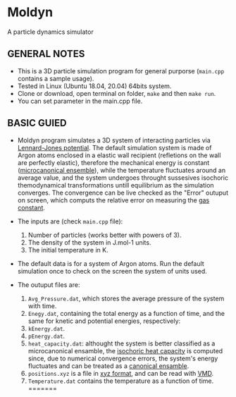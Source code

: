 # Moldyn

A particle dynamics simulator

## GENERAL NOTES

- This is a 3D particle simulation program for general purporse (`main.cpp` contains a sample usage).
- Tested in Linux (Ubuntu 18.04, 20.04) 64bits system.
- Clone or download, open terminal on folder, `make` and then `make run`.
- You can set parameter in the main.cpp file.

## BASIC GUIED

- Moldyn program simulates a 3D system of interacting particles via [Lennard-Jones potential](https://en.wikipedia.org/wiki/Lennard-Jones_potential). The default simulation system is made of Argon atoms enclosed in a elastic wall recipient (refletions on the wall are perfectly elastic), therefore the mechanical energy is constant ([microcanonical ensemble](https://en.wikipedia.org/wiki/Microcanonical_ensemble)), while the temperature fluctuates around an average value, and the system undergoes throught sussesives isochoric themodynamical transformations untill equilibrium as the simulation converges. The convergence can be live checked as the "Error" outuput on screen, which computs the relative error on measuring the [gas constant](https://en.wikipedia.org/wiki/Gas_constant).

- The inputs are (check `main.cpp` file):
    1. Number of particles (works better with powers of 3).
    2. The density of the system in J.mol-1 units.
    3. The initial temperature in K.
    
- The default data is for a system of Argon atoms. Run the default simulation once to check on the screen the system of units used.

- The outuput files are:
    1. `Avg_Pressure.dat`, which stores the average pressure of the system with time.
    2. `Enegy.dat`, containing the total energy as a function of time, and the same for knetic and potential energies, respectively:
    3. `kEnergy.dat`.
    4. `pEnergy.dat`.
    5. `heat_capacity.dat`: althought the system is better classified as a microcanonical ensamble, the [isochoric heat capacity](https://en.wikipedia.org/wiki/Isochoric_process) is computed since, due to numerical convergence errors, the system's energy fluctuates and can be treated as a [canonical ensamble](https://en.wikipedia.org/wiki/Canonical_ensemble).
    6. `positions.xyz` is a file in [xyz format](https://en.wikipedia.org/wiki/XYZ_file_format), and can be read with [VMD](https://www.ks.uiuc.edu/Research/vmd/).
    7. `Temperature.dat` contains the temperature as a function of time.
=======
